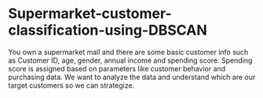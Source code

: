 # Supermarket-customer-classification-using-DBSCAN
You own a supermarket mall and there are some basic customer info such as Customer ID, age, gender, annual income and spending score. Spending score is assigned based on parameters like customer behavior and purchasing data. We want to analyze the data and understand which are our target customers so we can strategize.
